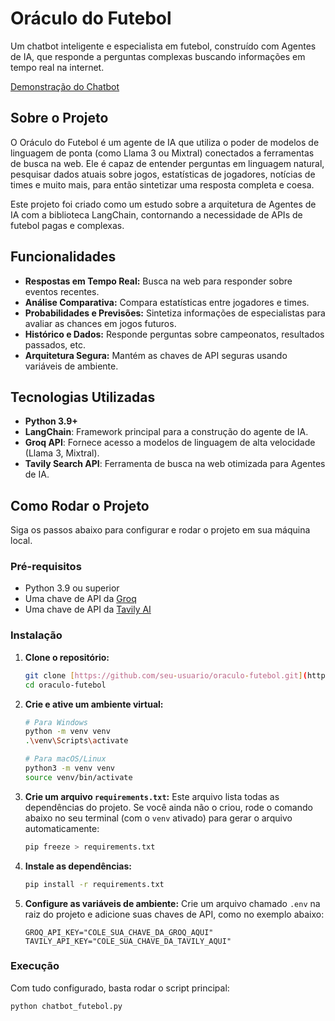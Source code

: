 # Oráculo do Futebol

Um chatbot inteligente e especialista em futebol, construído com Agentes de IA, que responde a perguntas complexas buscando informações em tempo real na internet.

[Demonstração do Chatbot]([//s.imgur.com/min/embed.js](https://imgur.com/gallery/py-Wdw0pEE)) 

## Sobre o Projeto

O Oráculo do Futebol é um agente de IA que utiliza o poder de modelos de linguagem de ponta (como Llama 3 ou Mixtral) conectados a ferramentas de busca na web. Ele é capaz de entender perguntas em linguagem natural, pesquisar dados atuais sobre jogos, estatísticas de jogadores, notícias de times e muito mais, para então sintetizar uma resposta completa e coesa.

Este projeto foi criado como um estudo sobre a arquitetura de Agentes de IA com a biblioteca LangChain, contornando a necessidade de APIs de futebol pagas e complexas.

## Funcionalidades

* **Respostas em Tempo Real:** Busca na web para responder sobre eventos recentes.
* **Análise Comparativa:** Compara estatísticas entre jogadores e times.
* **Probabilidades e Previsões:** Sintetiza informações de especialistas para avaliar as chances em jogos futuros.
* **Histórico e Dados:** Responde perguntas sobre campeonatos, resultados passados, etc.
* **Arquitetura Segura:** Mantém as chaves de API seguras usando variáveis de ambiente.

## Tecnologias Utilizadas

* **Python 3.9+**
* **LangChain**: Framework principal para a construção do agente de IA.
* **Groq API**: Fornece acesso a modelos de linguagem de alta velocidade (Llama 3, Mixtral).
* **Tavily Search API**: Ferramenta de busca na web otimizada para Agentes de IA.

## Como Rodar o Projeto

Siga os passos abaixo para configurar e rodar o projeto em sua máquina local.

### Pré-requisitos

* Python 3.9 ou superior
* Uma chave de API da [Groq](https://console.groq.com/keys)
* Uma chave de API da [Tavily AI](https://app.tavily.com/home)

### Instalação

1.  **Clone o repositório:**
    ```bash
    git clone [https://github.com/seu-usuario/oraculo-futebol.git](https://github.com/seu-usuario/oraculo-futebol.git)
    cd oraculo-futebol
    ```

2.  **Crie e ative um ambiente virtual:**
    ```bash
    # Para Windows
    python -m venv venv
    .\venv\Scripts\activate

    # Para macOS/Linux
    python3 -m venv venv
    source venv/bin/activate
    ```

3.  **Crie um arquivo `requirements.txt`:**
    Este arquivo lista todas as dependências do projeto. Se você ainda não o criou, rode o comando abaixo no seu terminal (com o `venv` ativado) para gerar o arquivo automaticamente:
    ```bash
    pip freeze > requirements.txt
    ```

4.  **Instale as dependências:**
    ```bash
    pip install -r requirements.txt
    ```

5.  **Configure as variáveis de ambiente:**
    Crie um arquivo chamado `.env` na raiz do projeto e adicione suas chaves de API, como no exemplo abaixo:
    ```env
    GROQ_API_KEY="COLE_SUA_CHAVE_DA_GROQ_AQUI"
    TAVILY_API_KEY="COLE_SUA_CHAVE_DA_TAVILY_AQUI"
    ```

### Execução

Com tudo configurado, basta rodar o script principal:
```bash
python chatbot_futebol.py

